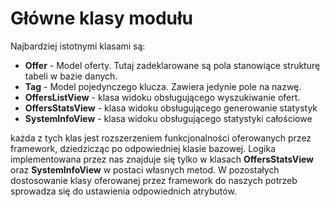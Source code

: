 # Główne klasy modułu

Najbardziej istotnymi klasami są:

- **Offer** - Model oferty. Tutaj zadeklarowane są pola stanowiące strukturę
tabeli w bazie danych.
- **Tag** - Model pojedynczego klucza. Zawiera jedynie pole na nazwę.
- **OffersListView** - klasa widoku obsługującego wyszukiwanie ofert.
- **OffersStatsView** - klasa widoku obsługującego generowanie statystyk
- **SystemInfoView** - klasa widoku obsługującego statystyki całościowe

każda z tych klas jest rozszerzeniem funkcjonalności oferowanych przez framework,
dziedzicząc po odpowiedniej klasie bazowej. Logika implementowana przez nas
znajduje się tylko w klasach **OffersStatsView** oraz **SystemInfoView**
w postaci własnych metod. W pozostałych dostosowanie klasy oferowanej przez
framework do naszych potrzeb sprowadza się do ustawienia odpowiednich atrybutów.